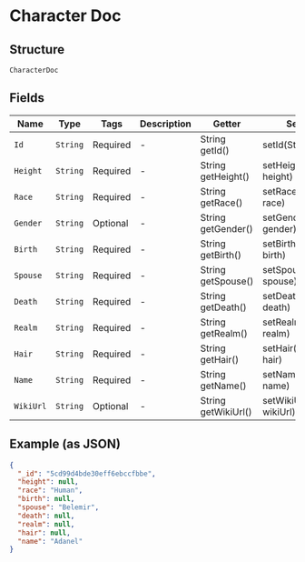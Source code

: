 
# Character Doc

## Structure

`CharacterDoc`

## Fields

| Name | Type | Tags | Description | Getter | Setter |
|  --- | --- | --- | --- | --- | --- |
| `Id` | `String` | Required | - | String getId() | setId(String id) |
| `Height` | `String` | Required | - | String getHeight() | setHeight(String height) |
| `Race` | `String` | Required | - | String getRace() | setRace(String race) |
| `Gender` | `String` | Optional | - | String getGender() | setGender(String gender) |
| `Birth` | `String` | Required | - | String getBirth() | setBirth(String birth) |
| `Spouse` | `String` | Required | - | String getSpouse() | setSpouse(String spouse) |
| `Death` | `String` | Required | - | String getDeath() | setDeath(String death) |
| `Realm` | `String` | Required | - | String getRealm() | setRealm(String realm) |
| `Hair` | `String` | Required | - | String getHair() | setHair(String hair) |
| `Name` | `String` | Required | - | String getName() | setName(String name) |
| `WikiUrl` | `String` | Optional | - | String getWikiUrl() | setWikiUrl(String wikiUrl) |

## Example (as JSON)

```json
{
  "_id": "5cd99d4bde30eff6ebccfbbe",
  "height": null,
  "race": "Human",
  "birth": null,
  "spouse": "Belemir",
  "death": null,
  "realm": null,
  "hair": null,
  "name": "Adanel"
}
```

